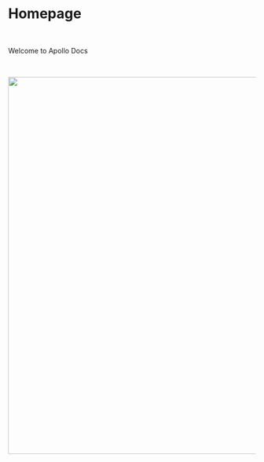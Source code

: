 # Homepage

&nbsp;

Welcome to Apollo Docs

&nbsp;

<img src="https://imagedelivery.net/VXI8oYYsJOyBOIySOviPCQ/945e754c-b4c1-48c1-e293-464c954d1400/public" height="768" width="768" />